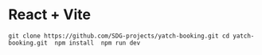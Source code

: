 # React + Vite
`
git clone https://github.com/SDG-projects/yatch-booking.git
cd yatch-booking.git 
npm install 
npm run dev
`
